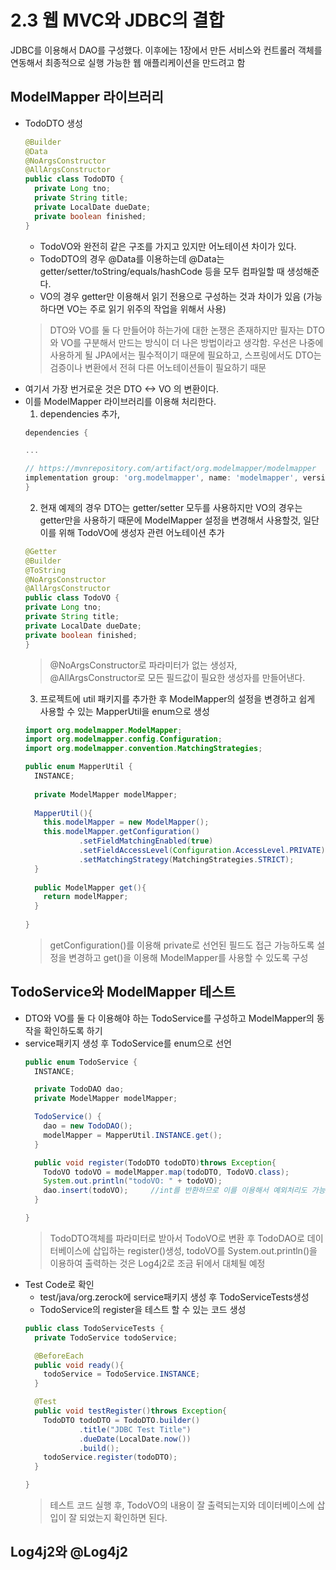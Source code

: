 # 2.3 웹 MVC와 JDBC의 결합

JDBC를 이용해서 DAO를 구성했다. 이후에는 1장에서 만든 서비스와 컨트롤러 객체를 연동해서 최종적으로 실행 가능한 웹 애플리케이션을
만드려고 함

## ModelMapper 라이브러리
- TodoDTO 생성
  ```java
  @Builder
  @Data
  @NoArgsConstructor
  @AllArgsConstructor
  public class TodoDTO {
    private Long tno;
    private String title;
    private LocalDate dueDate;
    private boolean finished;
  }
  ```
  - TodoVO와 완전히 같은 구조를 가지고 있지만 어노테이션 차이가 있다.
  - TodoDTO의 경우 @Data를 이용하는데 @Data는 getter/setter/toString/equals/hashCode 등을 모두 컴파일할 때 생성해준다.
  - VO의 경우 getter만 이용해서 읽기 전용으로 구성하는 것과 차이가 있음 (가능하다면 VO는 주로 읽기 위주의 작업을 위해서 사용)
  > DTO와 VO를 둘 다 만들어야 하는가에 대한 논쟁은 존재하지만 필자는 DTO와 VO를 구분해서 만드는 방식이 더 나은 방법이라고 생각함. 
  > 우선은 나중에 사용하게 될 JPA에서는 필수적이기 때문에 필요하고, 스프링에서도 DTO는 검증이나 변환에서 전혀 다른 어노테이션들이 필요하기 때문
- 여기서 가장 번거로운 것은 DTO <-> VO 의 변환이다.
- 이를 ModelMapper 라이브러리를 이용해 처리한다.
  1. dependencies 추가,
  ```groovy
  dependencies {
  
  ...

  // https://mvnrepository.com/artifact/org.modelmapper/modelmapper
  implementation group: 'org.modelmapper', name: 'modelmapper', version: '2.1.1'
  }
  ```
  2. 현재 예제의 경우 DTO는 getter/setter 모두를 사용하지만 VO의 경우는 getter만을 사용하기 때문에 ModelMapper 설정을 변경해서 사용할것, 
  일단 이를 위해 TodoVO에 생성자 관련 어노테이션 추가
  ```java
  @Getter
  @Builder
  @ToString
  @NoArgsConstructor
  @AllArgsConstructor
  public class TodoVO {
  private Long tno;
  private String title;
  private LocalDate dueDate;
  private boolean finished;
  }
  ```
  > @NoArgsConstructor로 파라미터가 없는 생성자, @AllArgsConstructor로 모든 필드값이 필요한 생성자를 만들어낸다.
  3. 프로젝트에 util 패키지를 추가한 후 ModelMapper의 설정을 변경하고 쉽게 사용할 수 있는 MapperUtil을 enum으로 생성
  ```java
  import org.modelmapper.ModelMapper;
  import org.modelmapper.config.Configuration;
  import org.modelmapper.convention.MatchingStrategies;
  
  public enum MapperUtil {
    INSTANCE;
    
    private ModelMapper modelMapper;
    
    MapperUtil(){
      this.modelMapper = new ModelMapper();
      this.modelMapper.getConfiguration()
              .setFieldMatchingEnabled(true)
              .setFieldAccessLevel(Configuration.AccessLevel.PRIVATE)
              .setMatchingStrategy(MatchingStrategies.STRICT);
    }
    
    public ModelMapper get(){
      return modelMapper;
    }
    
  }
  ```
  > getConfiguration()를 이용해 private로 선언된 필드도 접근 가능하도록 설정을 변경하고 get()을 이용해 ModelMapper를 사용할 수 있도록 구성


## TodoService와 ModelMapper 테스트
- DTO와 VO를 둘 다 이용해야 하는 TodoService를 구성하고 ModelMapper의 동작을 확인하도록 하기
- service패키지 생성 후 TodoService를 enum으로 선언
  ```java
  public enum TodoService {
    INSTANCE;
  
    private TodoDAO dao;
    private ModelMapper modelMapper;
  
    TodoService() {
      dao = new TodoDAO();
      modelMapper = MapperUtil.INSTANCE.get();
    }
  
    public void register(TodoDTO todoDTO)throws Exception{
      TodoVO todoVO = modelMapper.map(todoDTO, TodoVO.class);
      System.out.println("todoVO: " + todoVO);
      dao.insert(todoVO);     //int를 반환하므로 이를 이용해서 예외처리도 가능
    }
  
  }
  ```
  > TodoDTO객체를 파라미터로 받아서 TodoVO로 변환 후 TodoDAO로 데이터베이스에 삽입하는 register()생성, 
  > todoVO를 System.out.println()을 이용하여 출력하는 것은 Log4j2로 조금 뒤에서 대체될 예정
- Test Code로 확인
  - test/java/org.zerock에 service패키지 생성 후 TodoServiceTests생성
  - TodoService의 register을 테스트 할 수 있는 코드 생성
  ```java
  public class TodoServiceTests {
    private TodoService todoService;
  
    @BeforeEach
    public void ready(){
      todoService = TodoService.INSTANCE;
    }
  
    @Test
    public void testRegister()throws Exception{
      TodoDTO todoDTO = TodoDTO.builder()
              .title("JDBC Test Title")
              .dueDate(LocalDate.now())
              .build();
      todoService.register(todoDTO);
    }
  
  }
  ```
  > 테스트 코드 실행 후, TodoVO의 내용이 잘 출력되는지와 데이터베이스에 삽입이 잘 되었는지 확인하면 된다.

## Log4j2와 @Log4j2
  

